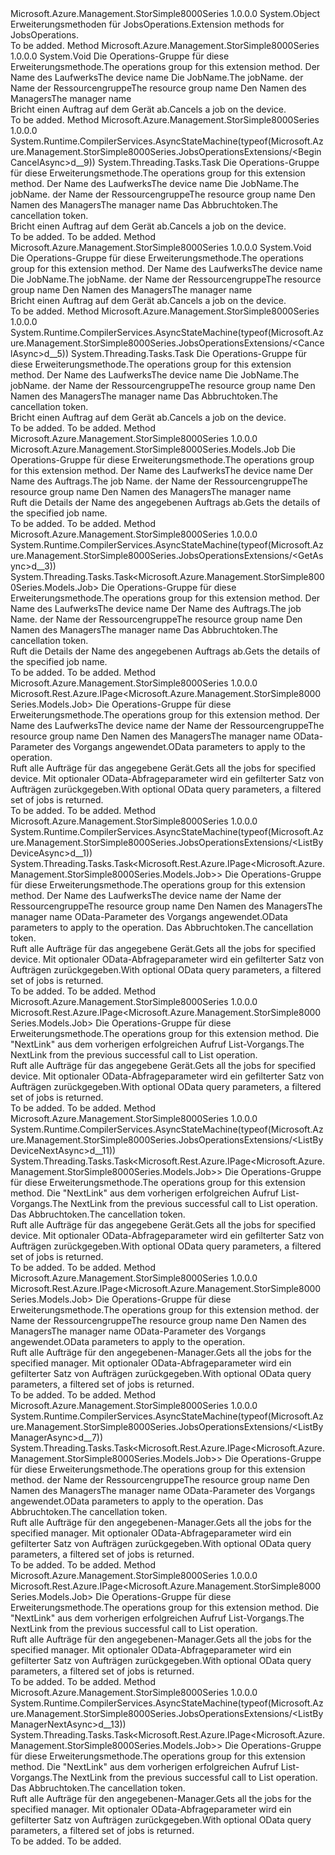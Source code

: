 <Type Name="JobsOperationsExtensions" FullName="Microsoft.Azure.Management.StorSimple8000Series.JobsOperationsExtensions">
  <TypeSignature Language="C#" Value="public static class JobsOperationsExtensions" />
  <TypeSignature Language="ILAsm" Value=".class public auto ansi abstract sealed beforefieldinit JobsOperationsExtensions extends System.Object" />
  <TypeSignature Language="DocId" Value="T:Microsoft.Azure.Management.StorSimple8000Series.JobsOperationsExtensions" />
  <TypeSignature Language="VB.NET" Value="Public Module JobsOperationsExtensions" />
  <TypeSignature Language="F#" Value="type JobsOperationsExtensions = class" />
  <AssemblyInfo>
    <AssemblyName>Microsoft.Azure.Management.StorSimple8000Series</AssemblyName>
    <AssemblyVersion>1.0.0.0</AssemblyVersion>
  </AssemblyInfo>
  <Base>
    <BaseTypeName>System.Object</BaseTypeName>
  </Base>
  <Interfaces />
  <Docs>
    <summary>
            <span data-ttu-id="e899d-101">Erweiterungsmethoden für JobsOperations.</span><span class="sxs-lookup"><span data-stu-id="e899d-101">Extension methods for JobsOperations.</span></span>
            </summary>
    <remarks>To be added.</remarks>
  </Docs>
  <Members>
    <Member MemberName="BeginCancel">
      <MemberSignature Language="C#" Value="public static void BeginCancel (this Microsoft.Azure.Management.StorSimple8000Series.IJobsOperations operations, string deviceName, string jobName, string resourceGroupName, string managerName);" />
      <MemberSignature Language="ILAsm" Value=".method public static hidebysig void BeginCancel(class Microsoft.Azure.Management.StorSimple8000Series.IJobsOperations operations, string deviceName, string jobName, string resourceGroupName, string managerName) cil managed" />
      <MemberSignature Language="DocId" Value="M:Microsoft.Azure.Management.StorSimple8000Series.JobsOperationsExtensions.BeginCancel(Microsoft.Azure.Management.StorSimple8000Series.IJobsOperations,System.String,System.String,System.String,System.String)" />
      <MemberSignature Language="VB.NET" Value="&lt;Extension()&gt;&#xA;Public Sub BeginCancel (operations As IJobsOperations, deviceName As String, jobName As String, resourceGroupName As String, managerName As String)" />
      <MemberSignature Language="F#" Value="static member BeginCancel : Microsoft.Azure.Management.StorSimple8000Series.IJobsOperations * string * string * string * string -&gt; unit" Usage="Microsoft.Azure.Management.StorSimple8000Series.JobsOperationsExtensions.BeginCancel (operations, deviceName, jobName, resourceGroupName, managerName)" />
      <MemberType>Method</MemberType>
      <AssemblyInfo>
        <AssemblyName>Microsoft.Azure.Management.StorSimple8000Series</AssemblyName>
        <AssemblyVersion>1.0.0.0</AssemblyVersion>
      </AssemblyInfo>
      <ReturnValue>
        <ReturnType>System.Void</ReturnType>
      </ReturnValue>
      <Parameters>
        <Parameter Name="operations" Type="Microsoft.Azure.Management.StorSimple8000Series.IJobsOperations" RefType="this" />
        <Parameter Name="deviceName" Type="System.String" />
        <Parameter Name="jobName" Type="System.String" />
        <Parameter Name="resourceGroupName" Type="System.String" />
        <Parameter Name="managerName" Type="System.String" />
      </Parameters>
      <Docs>
        <param name="operations">
            <span data-ttu-id="e899d-102">Die Operations-Gruppe für diese Erweiterungsmethode.</span><span class="sxs-lookup"><span data-stu-id="e899d-102">The operations group for this extension method.</span></span>
            </param>
        <param name="deviceName">
            <span data-ttu-id="e899d-103">Der Name des Laufwerks</span><span class="sxs-lookup"><span data-stu-id="e899d-103">The device name</span></span>
            </param>
        <param name="jobName">
            <span data-ttu-id="e899d-104">Die JobName.</span><span class="sxs-lookup"><span data-stu-id="e899d-104">The jobName.</span></span>
            </param>
        <param name="resourceGroupName">
            <span data-ttu-id="e899d-105">der Name der Ressourcengruppe</span><span class="sxs-lookup"><span data-stu-id="e899d-105">The resource group name</span></span>
            </param>
        <param name="managerName">
            <span data-ttu-id="e899d-106">Den Namen des Managers</span><span class="sxs-lookup"><span data-stu-id="e899d-106">The manager name</span></span>
            </param>
        <summary>
            <span data-ttu-id="e899d-107">Bricht einen Auftrag auf dem Gerät ab.</span><span class="sxs-lookup"><span data-stu-id="e899d-107">Cancels a job on the device.</span></span>
            </summary>
        <remarks>To be added.</remarks>
      </Docs>
    </Member>
    <Member MemberName="BeginCancelAsync">
      <MemberSignature Language="C#" Value="public static System.Threading.Tasks.Task BeginCancelAsync (this Microsoft.Azure.Management.StorSimple8000Series.IJobsOperations operations, string deviceName, string jobName, string resourceGroupName, string managerName, System.Threading.CancellationToken cancellationToken = null);" />
      <MemberSignature Language="ILAsm" Value=".method public static hidebysig class System.Threading.Tasks.Task BeginCancelAsync(class Microsoft.Azure.Management.StorSimple8000Series.IJobsOperations operations, string deviceName, string jobName, string resourceGroupName, string managerName, valuetype System.Threading.CancellationToken cancellationToken) cil managed" />
      <MemberSignature Language="DocId" Value="M:Microsoft.Azure.Management.StorSimple8000Series.JobsOperationsExtensions.BeginCancelAsync(Microsoft.Azure.Management.StorSimple8000Series.IJobsOperations,System.String,System.String,System.String,System.String,System.Threading.CancellationToken)" />
      <MemberSignature Language="F#" Value="static member BeginCancelAsync : Microsoft.Azure.Management.StorSimple8000Series.IJobsOperations * string * string * string * string * System.Threading.CancellationToken -&gt; System.Threading.Tasks.Task" Usage="Microsoft.Azure.Management.StorSimple8000Series.JobsOperationsExtensions.BeginCancelAsync (operations, deviceName, jobName, resourceGroupName, managerName, cancellationToken)" />
      <MemberType>Method</MemberType>
      <AssemblyInfo>
        <AssemblyName>Microsoft.Azure.Management.StorSimple8000Series</AssemblyName>
        <AssemblyVersion>1.0.0.0</AssemblyVersion>
      </AssemblyInfo>
      <Attributes>
        <Attribute>
          <AttributeName>System.Runtime.CompilerServices.AsyncStateMachine(typeof(Microsoft.Azure.Management.StorSimple8000Series.JobsOperationsExtensions/&lt;BeginCancelAsync&gt;d__9))</AttributeName>
        </Attribute>
      </Attributes>
      <ReturnValue>
        <ReturnType>System.Threading.Tasks.Task</ReturnType>
      </ReturnValue>
      <Parameters>
        <Parameter Name="operations" Type="Microsoft.Azure.Management.StorSimple8000Series.IJobsOperations" RefType="this" />
        <Parameter Name="deviceName" Type="System.String" />
        <Parameter Name="jobName" Type="System.String" />
        <Parameter Name="resourceGroupName" Type="System.String" />
        <Parameter Name="managerName" Type="System.String" />
        <Parameter Name="cancellationToken" Type="System.Threading.CancellationToken" />
      </Parameters>
      <Docs>
        <param name="operations">
            <span data-ttu-id="e899d-108">Die Operations-Gruppe für diese Erweiterungsmethode.</span><span class="sxs-lookup"><span data-stu-id="e899d-108">The operations group for this extension method.</span></span>
            </param>
        <param name="deviceName">
            <span data-ttu-id="e899d-109">Der Name des Laufwerks</span><span class="sxs-lookup"><span data-stu-id="e899d-109">The device name</span></span>
            </param>
        <param name="jobName">
            <span data-ttu-id="e899d-110">Die JobName.</span><span class="sxs-lookup"><span data-stu-id="e899d-110">The jobName.</span></span>
            </param>
        <param name="resourceGroupName">
            <span data-ttu-id="e899d-111">der Name der Ressourcengruppe</span><span class="sxs-lookup"><span data-stu-id="e899d-111">The resource group name</span></span>
            </param>
        <param name="managerName">
            <span data-ttu-id="e899d-112">Den Namen des Managers</span><span class="sxs-lookup"><span data-stu-id="e899d-112">The manager name</span></span>
            </param>
        <param name="cancellationToken">
            <span data-ttu-id="e899d-113">Das Abbruchtoken.</span><span class="sxs-lookup"><span data-stu-id="e899d-113">The cancellation token.</span></span>
            </param>
        <summary>
            <span data-ttu-id="e899d-114">Bricht einen Auftrag auf dem Gerät ab.</span><span class="sxs-lookup"><span data-stu-id="e899d-114">Cancels a job on the device.</span></span>
            </summary>
        <returns>To be added.</returns>
        <remarks>To be added.</remarks>
      </Docs>
    </Member>
    <Member MemberName="Cancel">
      <MemberSignature Language="C#" Value="public static void Cancel (this Microsoft.Azure.Management.StorSimple8000Series.IJobsOperations operations, string deviceName, string jobName, string resourceGroupName, string managerName);" />
      <MemberSignature Language="ILAsm" Value=".method public static hidebysig void Cancel(class Microsoft.Azure.Management.StorSimple8000Series.IJobsOperations operations, string deviceName, string jobName, string resourceGroupName, string managerName) cil managed" />
      <MemberSignature Language="DocId" Value="M:Microsoft.Azure.Management.StorSimple8000Series.JobsOperationsExtensions.Cancel(Microsoft.Azure.Management.StorSimple8000Series.IJobsOperations,System.String,System.String,System.String,System.String)" />
      <MemberSignature Language="VB.NET" Value="&lt;Extension()&gt;&#xA;Public Sub Cancel (operations As IJobsOperations, deviceName As String, jobName As String, resourceGroupName As String, managerName As String)" />
      <MemberSignature Language="F#" Value="static member Cancel : Microsoft.Azure.Management.StorSimple8000Series.IJobsOperations * string * string * string * string -&gt; unit" Usage="Microsoft.Azure.Management.StorSimple8000Series.JobsOperationsExtensions.Cancel (operations, deviceName, jobName, resourceGroupName, managerName)" />
      <MemberType>Method</MemberType>
      <AssemblyInfo>
        <AssemblyName>Microsoft.Azure.Management.StorSimple8000Series</AssemblyName>
        <AssemblyVersion>1.0.0.0</AssemblyVersion>
      </AssemblyInfo>
      <ReturnValue>
        <ReturnType>System.Void</ReturnType>
      </ReturnValue>
      <Parameters>
        <Parameter Name="operations" Type="Microsoft.Azure.Management.StorSimple8000Series.IJobsOperations" RefType="this" />
        <Parameter Name="deviceName" Type="System.String" />
        <Parameter Name="jobName" Type="System.String" />
        <Parameter Name="resourceGroupName" Type="System.String" />
        <Parameter Name="managerName" Type="System.String" />
      </Parameters>
      <Docs>
        <param name="operations">
            <span data-ttu-id="e899d-115">Die Operations-Gruppe für diese Erweiterungsmethode.</span><span class="sxs-lookup"><span data-stu-id="e899d-115">The operations group for this extension method.</span></span>
            </param>
        <param name="deviceName">
            <span data-ttu-id="e899d-116">Der Name des Laufwerks</span><span class="sxs-lookup"><span data-stu-id="e899d-116">The device name</span></span>
            </param>
        <param name="jobName">
            <span data-ttu-id="e899d-117">Die JobName.</span><span class="sxs-lookup"><span data-stu-id="e899d-117">The jobName.</span></span>
            </param>
        <param name="resourceGroupName">
            <span data-ttu-id="e899d-118">der Name der Ressourcengruppe</span><span class="sxs-lookup"><span data-stu-id="e899d-118">The resource group name</span></span>
            </param>
        <param name="managerName">
            <span data-ttu-id="e899d-119">Den Namen des Managers</span><span class="sxs-lookup"><span data-stu-id="e899d-119">The manager name</span></span>
            </param>
        <summary>
            <span data-ttu-id="e899d-120">Bricht einen Auftrag auf dem Gerät ab.</span><span class="sxs-lookup"><span data-stu-id="e899d-120">Cancels a job on the device.</span></span>
            </summary>
        <remarks>To be added.</remarks>
      </Docs>
    </Member>
    <Member MemberName="CancelAsync">
      <MemberSignature Language="C#" Value="public static System.Threading.Tasks.Task CancelAsync (this Microsoft.Azure.Management.StorSimple8000Series.IJobsOperations operations, string deviceName, string jobName, string resourceGroupName, string managerName, System.Threading.CancellationToken cancellationToken = null);" />
      <MemberSignature Language="ILAsm" Value=".method public static hidebysig class System.Threading.Tasks.Task CancelAsync(class Microsoft.Azure.Management.StorSimple8000Series.IJobsOperations operations, string deviceName, string jobName, string resourceGroupName, string managerName, valuetype System.Threading.CancellationToken cancellationToken) cil managed" />
      <MemberSignature Language="DocId" Value="M:Microsoft.Azure.Management.StorSimple8000Series.JobsOperationsExtensions.CancelAsync(Microsoft.Azure.Management.StorSimple8000Series.IJobsOperations,System.String,System.String,System.String,System.String,System.Threading.CancellationToken)" />
      <MemberSignature Language="F#" Value="static member CancelAsync : Microsoft.Azure.Management.StorSimple8000Series.IJobsOperations * string * string * string * string * System.Threading.CancellationToken -&gt; System.Threading.Tasks.Task" Usage="Microsoft.Azure.Management.StorSimple8000Series.JobsOperationsExtensions.CancelAsync (operations, deviceName, jobName, resourceGroupName, managerName, cancellationToken)" />
      <MemberType>Method</MemberType>
      <AssemblyInfo>
        <AssemblyName>Microsoft.Azure.Management.StorSimple8000Series</AssemblyName>
        <AssemblyVersion>1.0.0.0</AssemblyVersion>
      </AssemblyInfo>
      <Attributes>
        <Attribute>
          <AttributeName>System.Runtime.CompilerServices.AsyncStateMachine(typeof(Microsoft.Azure.Management.StorSimple8000Series.JobsOperationsExtensions/&lt;CancelAsync&gt;d__5))</AttributeName>
        </Attribute>
      </Attributes>
      <ReturnValue>
        <ReturnType>System.Threading.Tasks.Task</ReturnType>
      </ReturnValue>
      <Parameters>
        <Parameter Name="operations" Type="Microsoft.Azure.Management.StorSimple8000Series.IJobsOperations" RefType="this" />
        <Parameter Name="deviceName" Type="System.String" />
        <Parameter Name="jobName" Type="System.String" />
        <Parameter Name="resourceGroupName" Type="System.String" />
        <Parameter Name="managerName" Type="System.String" />
        <Parameter Name="cancellationToken" Type="System.Threading.CancellationToken" />
      </Parameters>
      <Docs>
        <param name="operations">
            <span data-ttu-id="e899d-121">Die Operations-Gruppe für diese Erweiterungsmethode.</span><span class="sxs-lookup"><span data-stu-id="e899d-121">The operations group for this extension method.</span></span>
            </param>
        <param name="deviceName">
            <span data-ttu-id="e899d-122">Der Name des Laufwerks</span><span class="sxs-lookup"><span data-stu-id="e899d-122">The device name</span></span>
            </param>
        <param name="jobName">
            <span data-ttu-id="e899d-123">Die JobName.</span><span class="sxs-lookup"><span data-stu-id="e899d-123">The jobName.</span></span>
            </param>
        <param name="resourceGroupName">
            <span data-ttu-id="e899d-124">der Name der Ressourcengruppe</span><span class="sxs-lookup"><span data-stu-id="e899d-124">The resource group name</span></span>
            </param>
        <param name="managerName">
            <span data-ttu-id="e899d-125">Den Namen des Managers</span><span class="sxs-lookup"><span data-stu-id="e899d-125">The manager name</span></span>
            </param>
        <param name="cancellationToken">
            <span data-ttu-id="e899d-126">Das Abbruchtoken.</span><span class="sxs-lookup"><span data-stu-id="e899d-126">The cancellation token.</span></span>
            </param>
        <summary>
            <span data-ttu-id="e899d-127">Bricht einen Auftrag auf dem Gerät ab.</span><span class="sxs-lookup"><span data-stu-id="e899d-127">Cancels a job on the device.</span></span>
            </summary>
        <returns>To be added.</returns>
        <remarks>To be added.</remarks>
      </Docs>
    </Member>
    <Member MemberName="Get">
      <MemberSignature Language="C#" Value="public static Microsoft.Azure.Management.StorSimple8000Series.Models.Job Get (this Microsoft.Azure.Management.StorSimple8000Series.IJobsOperations operations, string deviceName, string jobName, string resourceGroupName, string managerName);" />
      <MemberSignature Language="ILAsm" Value=".method public static hidebysig class Microsoft.Azure.Management.StorSimple8000Series.Models.Job Get(class Microsoft.Azure.Management.StorSimple8000Series.IJobsOperations operations, string deviceName, string jobName, string resourceGroupName, string managerName) cil managed" />
      <MemberSignature Language="DocId" Value="M:Microsoft.Azure.Management.StorSimple8000Series.JobsOperationsExtensions.Get(Microsoft.Azure.Management.StorSimple8000Series.IJobsOperations,System.String,System.String,System.String,System.String)" />
      <MemberSignature Language="VB.NET" Value="&lt;Extension()&gt;&#xA;Public Function Get (operations As IJobsOperations, deviceName As String, jobName As String, resourceGroupName As String, managerName As String) As Job" />
      <MemberSignature Language="F#" Value="static member Get : Microsoft.Azure.Management.StorSimple8000Series.IJobsOperations * string * string * string * string -&gt; Microsoft.Azure.Management.StorSimple8000Series.Models.Job" Usage="Microsoft.Azure.Management.StorSimple8000Series.JobsOperationsExtensions.Get (operations, deviceName, jobName, resourceGroupName, managerName)" />
      <MemberType>Method</MemberType>
      <AssemblyInfo>
        <AssemblyName>Microsoft.Azure.Management.StorSimple8000Series</AssemblyName>
        <AssemblyVersion>1.0.0.0</AssemblyVersion>
      </AssemblyInfo>
      <ReturnValue>
        <ReturnType>Microsoft.Azure.Management.StorSimple8000Series.Models.Job</ReturnType>
      </ReturnValue>
      <Parameters>
        <Parameter Name="operations" Type="Microsoft.Azure.Management.StorSimple8000Series.IJobsOperations" RefType="this" />
        <Parameter Name="deviceName" Type="System.String" />
        <Parameter Name="jobName" Type="System.String" />
        <Parameter Name="resourceGroupName" Type="System.String" />
        <Parameter Name="managerName" Type="System.String" />
      </Parameters>
      <Docs>
        <param name="operations">
            <span data-ttu-id="e899d-128">Die Operations-Gruppe für diese Erweiterungsmethode.</span><span class="sxs-lookup"><span data-stu-id="e899d-128">The operations group for this extension method.</span></span>
            </param>
        <param name="deviceName">
            <span data-ttu-id="e899d-129">Der Name des Laufwerks</span><span class="sxs-lookup"><span data-stu-id="e899d-129">The device name</span></span>
            </param>
        <param name="jobName">
            <span data-ttu-id="e899d-130">Der Name des Auftrags.</span><span class="sxs-lookup"><span data-stu-id="e899d-130">The job Name.</span></span>
            </param>
        <param name="resourceGroupName">
            <span data-ttu-id="e899d-131">der Name der Ressourcengruppe</span><span class="sxs-lookup"><span data-stu-id="e899d-131">The resource group name</span></span>
            </param>
        <param name="managerName">
            <span data-ttu-id="e899d-132">Den Namen des Managers</span><span class="sxs-lookup"><span data-stu-id="e899d-132">The manager name</span></span>
            </param>
        <summary>
            <span data-ttu-id="e899d-133">Ruft die Details der Name des angegebenen Auftrags ab.</span><span class="sxs-lookup"><span data-stu-id="e899d-133">Gets the details of the specified job name.</span></span>
            </summary>
        <returns>To be added.</returns>
        <remarks>To be added.</remarks>
      </Docs>
    </Member>
    <Member MemberName="GetAsync">
      <MemberSignature Language="C#" Value="public static System.Threading.Tasks.Task&lt;Microsoft.Azure.Management.StorSimple8000Series.Models.Job&gt; GetAsync (this Microsoft.Azure.Management.StorSimple8000Series.IJobsOperations operations, string deviceName, string jobName, string resourceGroupName, string managerName, System.Threading.CancellationToken cancellationToken = null);" />
      <MemberSignature Language="ILAsm" Value=".method public static hidebysig class System.Threading.Tasks.Task`1&lt;class Microsoft.Azure.Management.StorSimple8000Series.Models.Job&gt; GetAsync(class Microsoft.Azure.Management.StorSimple8000Series.IJobsOperations operations, string deviceName, string jobName, string resourceGroupName, string managerName, valuetype System.Threading.CancellationToken cancellationToken) cil managed" />
      <MemberSignature Language="DocId" Value="M:Microsoft.Azure.Management.StorSimple8000Series.JobsOperationsExtensions.GetAsync(Microsoft.Azure.Management.StorSimple8000Series.IJobsOperations,System.String,System.String,System.String,System.String,System.Threading.CancellationToken)" />
      <MemberSignature Language="F#" Value="static member GetAsync : Microsoft.Azure.Management.StorSimple8000Series.IJobsOperations * string * string * string * string * System.Threading.CancellationToken -&gt; System.Threading.Tasks.Task&lt;Microsoft.Azure.Management.StorSimple8000Series.Models.Job&gt;" Usage="Microsoft.Azure.Management.StorSimple8000Series.JobsOperationsExtensions.GetAsync (operations, deviceName, jobName, resourceGroupName, managerName, cancellationToken)" />
      <MemberType>Method</MemberType>
      <AssemblyInfo>
        <AssemblyName>Microsoft.Azure.Management.StorSimple8000Series</AssemblyName>
        <AssemblyVersion>1.0.0.0</AssemblyVersion>
      </AssemblyInfo>
      <Attributes>
        <Attribute>
          <AttributeName>System.Runtime.CompilerServices.AsyncStateMachine(typeof(Microsoft.Azure.Management.StorSimple8000Series.JobsOperationsExtensions/&lt;GetAsync&gt;d__3))</AttributeName>
        </Attribute>
      </Attributes>
      <ReturnValue>
        <ReturnType>System.Threading.Tasks.Task&lt;Microsoft.Azure.Management.StorSimple8000Series.Models.Job&gt;</ReturnType>
      </ReturnValue>
      <Parameters>
        <Parameter Name="operations" Type="Microsoft.Azure.Management.StorSimple8000Series.IJobsOperations" RefType="this" />
        <Parameter Name="deviceName" Type="System.String" />
        <Parameter Name="jobName" Type="System.String" />
        <Parameter Name="resourceGroupName" Type="System.String" />
        <Parameter Name="managerName" Type="System.String" />
        <Parameter Name="cancellationToken" Type="System.Threading.CancellationToken" />
      </Parameters>
      <Docs>
        <param name="operations">
            <span data-ttu-id="e899d-134">Die Operations-Gruppe für diese Erweiterungsmethode.</span><span class="sxs-lookup"><span data-stu-id="e899d-134">The operations group for this extension method.</span></span>
            </param>
        <param name="deviceName">
            <span data-ttu-id="e899d-135">Der Name des Laufwerks</span><span class="sxs-lookup"><span data-stu-id="e899d-135">The device name</span></span>
            </param>
        <param name="jobName">
            <span data-ttu-id="e899d-136">Der Name des Auftrags.</span><span class="sxs-lookup"><span data-stu-id="e899d-136">The job Name.</span></span>
            </param>
        <param name="resourceGroupName">
            <span data-ttu-id="e899d-137">der Name der Ressourcengruppe</span><span class="sxs-lookup"><span data-stu-id="e899d-137">The resource group name</span></span>
            </param>
        <param name="managerName">
            <span data-ttu-id="e899d-138">Den Namen des Managers</span><span class="sxs-lookup"><span data-stu-id="e899d-138">The manager name</span></span>
            </param>
        <param name="cancellationToken">
            <span data-ttu-id="e899d-139">Das Abbruchtoken.</span><span class="sxs-lookup"><span data-stu-id="e899d-139">The cancellation token.</span></span>
            </param>
        <summary>
            <span data-ttu-id="e899d-140">Ruft die Details der Name des angegebenen Auftrags ab.</span><span class="sxs-lookup"><span data-stu-id="e899d-140">Gets the details of the specified job name.</span></span>
            </summary>
        <returns>To be added.</returns>
        <remarks>To be added.</remarks>
      </Docs>
    </Member>
    <Member MemberName="ListByDevice">
      <MemberSignature Language="C#" Value="public static Microsoft.Rest.Azure.IPage&lt;Microsoft.Azure.Management.StorSimple8000Series.Models.Job&gt; ListByDevice (this Microsoft.Azure.Management.StorSimple8000Series.IJobsOperations operations, string deviceName, string resourceGroupName, string managerName, Microsoft.Rest.Azure.OData.ODataQuery&lt;Microsoft.Azure.Management.StorSimple8000Series.Models.JobFilter&gt; odataQuery = null);" />
      <MemberSignature Language="ILAsm" Value=".method public static hidebysig class Microsoft.Rest.Azure.IPage`1&lt;class Microsoft.Azure.Management.StorSimple8000Series.Models.Job&gt; ListByDevice(class Microsoft.Azure.Management.StorSimple8000Series.IJobsOperations operations, string deviceName, string resourceGroupName, string managerName, class Microsoft.Rest.Azure.OData.ODataQuery`1&lt;class Microsoft.Azure.Management.StorSimple8000Series.Models.JobFilter&gt; odataQuery) cil managed" />
      <MemberSignature Language="DocId" Value="M:Microsoft.Azure.Management.StorSimple8000Series.JobsOperationsExtensions.ListByDevice(Microsoft.Azure.Management.StorSimple8000Series.IJobsOperations,System.String,System.String,System.String,Microsoft.Rest.Azure.OData.ODataQuery{Microsoft.Azure.Management.StorSimple8000Series.Models.JobFilter})" />
      <MemberSignature Language="VB.NET" Value="&lt;Extension()&gt;&#xA;Public Function ListByDevice (operations As IJobsOperations, deviceName As String, resourceGroupName As String, managerName As String, Optional odataQuery As ODataQuery(Of JobFilter) = null) As IPage(Of Job)" />
      <MemberSignature Language="F#" Value="static member ListByDevice : Microsoft.Azure.Management.StorSimple8000Series.IJobsOperations * string * string * string * Microsoft.Rest.Azure.OData.ODataQuery&lt;Microsoft.Azure.Management.StorSimple8000Series.Models.JobFilter&gt; -&gt; Microsoft.Rest.Azure.IPage&lt;Microsoft.Azure.Management.StorSimple8000Series.Models.Job&gt;" Usage="Microsoft.Azure.Management.StorSimple8000Series.JobsOperationsExtensions.ListByDevice (operations, deviceName, resourceGroupName, managerName, odataQuery)" />
      <MemberType>Method</MemberType>
      <AssemblyInfo>
        <AssemblyName>Microsoft.Azure.Management.StorSimple8000Series</AssemblyName>
        <AssemblyVersion>1.0.0.0</AssemblyVersion>
      </AssemblyInfo>
      <ReturnValue>
        <ReturnType>Microsoft.Rest.Azure.IPage&lt;Microsoft.Azure.Management.StorSimple8000Series.Models.Job&gt;</ReturnType>
      </ReturnValue>
      <Parameters>
        <Parameter Name="operations" Type="Microsoft.Azure.Management.StorSimple8000Series.IJobsOperations" RefType="this" />
        <Parameter Name="deviceName" Type="System.String" />
        <Parameter Name="resourceGroupName" Type="System.String" />
        <Parameter Name="managerName" Type="System.String" />
        <Parameter Name="odataQuery" Type="Microsoft.Rest.Azure.OData.ODataQuery&lt;Microsoft.Azure.Management.StorSimple8000Series.Models.JobFilter&gt;" />
      </Parameters>
      <Docs>
        <param name="operations">
            <span data-ttu-id="e899d-141">Die Operations-Gruppe für diese Erweiterungsmethode.</span><span class="sxs-lookup"><span data-stu-id="e899d-141">The operations group for this extension method.</span></span>
            </param>
        <param name="deviceName">
            <span data-ttu-id="e899d-142">Der Name des Laufwerks</span><span class="sxs-lookup"><span data-stu-id="e899d-142">The device name</span></span>
            </param>
        <param name="resourceGroupName">
            <span data-ttu-id="e899d-143">der Name der Ressourcengruppe</span><span class="sxs-lookup"><span data-stu-id="e899d-143">The resource group name</span></span>
            </param>
        <param name="managerName">
            <span data-ttu-id="e899d-144">Den Namen des Managers</span><span class="sxs-lookup"><span data-stu-id="e899d-144">The manager name</span></span>
            </param>
        <param name="odataQuery">
            <span data-ttu-id="e899d-145">OData-Parameter des Vorgangs angewendet.</span><span class="sxs-lookup"><span data-stu-id="e899d-145">OData parameters to apply to the operation.</span></span>
            </param>
        <summary>
            <span data-ttu-id="e899d-146">Ruft alle Aufträge für das angegebene Gerät.</span><span class="sxs-lookup"><span data-stu-id="e899d-146">Gets all the jobs for specified device.</span></span> <span data-ttu-id="e899d-147">Mit optionaler OData-Abfrageparameter wird ein gefilterter Satz von Aufträgen zurückgegeben.</span><span class="sxs-lookup"><span data-stu-id="e899d-147">With optional OData query parameters, a filtered set of jobs is returned.</span></span>
            </summary>
        <returns>To be added.</returns>
        <remarks>To be added.</remarks>
      </Docs>
    </Member>
    <Member MemberName="ListByDeviceAsync">
      <MemberSignature Language="C#" Value="public static System.Threading.Tasks.Task&lt;Microsoft.Rest.Azure.IPage&lt;Microsoft.Azure.Management.StorSimple8000Series.Models.Job&gt;&gt; ListByDeviceAsync (this Microsoft.Azure.Management.StorSimple8000Series.IJobsOperations operations, string deviceName, string resourceGroupName, string managerName, Microsoft.Rest.Azure.OData.ODataQuery&lt;Microsoft.Azure.Management.StorSimple8000Series.Models.JobFilter&gt; odataQuery = null, System.Threading.CancellationToken cancellationToken = null);" />
      <MemberSignature Language="ILAsm" Value=".method public static hidebysig class System.Threading.Tasks.Task`1&lt;class Microsoft.Rest.Azure.IPage`1&lt;class Microsoft.Azure.Management.StorSimple8000Series.Models.Job&gt;&gt; ListByDeviceAsync(class Microsoft.Azure.Management.StorSimple8000Series.IJobsOperations operations, string deviceName, string resourceGroupName, string managerName, class Microsoft.Rest.Azure.OData.ODataQuery`1&lt;class Microsoft.Azure.Management.StorSimple8000Series.Models.JobFilter&gt; odataQuery, valuetype System.Threading.CancellationToken cancellationToken) cil managed" />
      <MemberSignature Language="DocId" Value="M:Microsoft.Azure.Management.StorSimple8000Series.JobsOperationsExtensions.ListByDeviceAsync(Microsoft.Azure.Management.StorSimple8000Series.IJobsOperations,System.String,System.String,System.String,Microsoft.Rest.Azure.OData.ODataQuery{Microsoft.Azure.Management.StorSimple8000Series.Models.JobFilter},System.Threading.CancellationToken)" />
      <MemberSignature Language="F#" Value="static member ListByDeviceAsync : Microsoft.Azure.Management.StorSimple8000Series.IJobsOperations * string * string * string * Microsoft.Rest.Azure.OData.ODataQuery&lt;Microsoft.Azure.Management.StorSimple8000Series.Models.JobFilter&gt; * System.Threading.CancellationToken -&gt; System.Threading.Tasks.Task&lt;Microsoft.Rest.Azure.IPage&lt;Microsoft.Azure.Management.StorSimple8000Series.Models.Job&gt;&gt;" Usage="Microsoft.Azure.Management.StorSimple8000Series.JobsOperationsExtensions.ListByDeviceAsync (operations, deviceName, resourceGroupName, managerName, odataQuery, cancellationToken)" />
      <MemberType>Method</MemberType>
      <AssemblyInfo>
        <AssemblyName>Microsoft.Azure.Management.StorSimple8000Series</AssemblyName>
        <AssemblyVersion>1.0.0.0</AssemblyVersion>
      </AssemblyInfo>
      <Attributes>
        <Attribute>
          <AttributeName>System.Runtime.CompilerServices.AsyncStateMachine(typeof(Microsoft.Azure.Management.StorSimple8000Series.JobsOperationsExtensions/&lt;ListByDeviceAsync&gt;d__1))</AttributeName>
        </Attribute>
      </Attributes>
      <ReturnValue>
        <ReturnType>System.Threading.Tasks.Task&lt;Microsoft.Rest.Azure.IPage&lt;Microsoft.Azure.Management.StorSimple8000Series.Models.Job&gt;&gt;</ReturnType>
      </ReturnValue>
      <Parameters>
        <Parameter Name="operations" Type="Microsoft.Azure.Management.StorSimple8000Series.IJobsOperations" RefType="this" />
        <Parameter Name="deviceName" Type="System.String" />
        <Parameter Name="resourceGroupName" Type="System.String" />
        <Parameter Name="managerName" Type="System.String" />
        <Parameter Name="odataQuery" Type="Microsoft.Rest.Azure.OData.ODataQuery&lt;Microsoft.Azure.Management.StorSimple8000Series.Models.JobFilter&gt;" />
        <Parameter Name="cancellationToken" Type="System.Threading.CancellationToken" />
      </Parameters>
      <Docs>
        <param name="operations">
            <span data-ttu-id="e899d-148">Die Operations-Gruppe für diese Erweiterungsmethode.</span><span class="sxs-lookup"><span data-stu-id="e899d-148">The operations group for this extension method.</span></span>
            </param>
        <param name="deviceName">
            <span data-ttu-id="e899d-149">Der Name des Laufwerks</span><span class="sxs-lookup"><span data-stu-id="e899d-149">The device name</span></span>
            </param>
        <param name="resourceGroupName">
            <span data-ttu-id="e899d-150">der Name der Ressourcengruppe</span><span class="sxs-lookup"><span data-stu-id="e899d-150">The resource group name</span></span>
            </param>
        <param name="managerName">
            <span data-ttu-id="e899d-151">Den Namen des Managers</span><span class="sxs-lookup"><span data-stu-id="e899d-151">The manager name</span></span>
            </param>
        <param name="odataQuery">
            <span data-ttu-id="e899d-152">OData-Parameter des Vorgangs angewendet.</span><span class="sxs-lookup"><span data-stu-id="e899d-152">OData parameters to apply to the operation.</span></span>
            </param>
        <param name="cancellationToken">
            <span data-ttu-id="e899d-153">Das Abbruchtoken.</span><span class="sxs-lookup"><span data-stu-id="e899d-153">The cancellation token.</span></span>
            </param>
        <summary>
            <span data-ttu-id="e899d-154">Ruft alle Aufträge für das angegebene Gerät.</span><span class="sxs-lookup"><span data-stu-id="e899d-154">Gets all the jobs for specified device.</span></span> <span data-ttu-id="e899d-155">Mit optionaler OData-Abfrageparameter wird ein gefilterter Satz von Aufträgen zurückgegeben.</span><span class="sxs-lookup"><span data-stu-id="e899d-155">With optional OData query parameters, a filtered set of jobs is returned.</span></span>
            </summary>
        <returns>To be added.</returns>
        <remarks>To be added.</remarks>
      </Docs>
    </Member>
    <Member MemberName="ListByDeviceNext">
      <MemberSignature Language="C#" Value="public static Microsoft.Rest.Azure.IPage&lt;Microsoft.Azure.Management.StorSimple8000Series.Models.Job&gt; ListByDeviceNext (this Microsoft.Azure.Management.StorSimple8000Series.IJobsOperations operations, string nextPageLink);" />
      <MemberSignature Language="ILAsm" Value=".method public static hidebysig class Microsoft.Rest.Azure.IPage`1&lt;class Microsoft.Azure.Management.StorSimple8000Series.Models.Job&gt; ListByDeviceNext(class Microsoft.Azure.Management.StorSimple8000Series.IJobsOperations operations, string nextPageLink) cil managed" />
      <MemberSignature Language="DocId" Value="M:Microsoft.Azure.Management.StorSimple8000Series.JobsOperationsExtensions.ListByDeviceNext(Microsoft.Azure.Management.StorSimple8000Series.IJobsOperations,System.String)" />
      <MemberSignature Language="VB.NET" Value="&lt;Extension()&gt;&#xA;Public Function ListByDeviceNext (operations As IJobsOperations, nextPageLink As String) As IPage(Of Job)" />
      <MemberSignature Language="F#" Value="static member ListByDeviceNext : Microsoft.Azure.Management.StorSimple8000Series.IJobsOperations * string -&gt; Microsoft.Rest.Azure.IPage&lt;Microsoft.Azure.Management.StorSimple8000Series.Models.Job&gt;" Usage="Microsoft.Azure.Management.StorSimple8000Series.JobsOperationsExtensions.ListByDeviceNext (operations, nextPageLink)" />
      <MemberType>Method</MemberType>
      <AssemblyInfo>
        <AssemblyName>Microsoft.Azure.Management.StorSimple8000Series</AssemblyName>
        <AssemblyVersion>1.0.0.0</AssemblyVersion>
      </AssemblyInfo>
      <ReturnValue>
        <ReturnType>Microsoft.Rest.Azure.IPage&lt;Microsoft.Azure.Management.StorSimple8000Series.Models.Job&gt;</ReturnType>
      </ReturnValue>
      <Parameters>
        <Parameter Name="operations" Type="Microsoft.Azure.Management.StorSimple8000Series.IJobsOperations" RefType="this" />
        <Parameter Name="nextPageLink" Type="System.String" />
      </Parameters>
      <Docs>
        <param name="operations">
            <span data-ttu-id="e899d-156">Die Operations-Gruppe für diese Erweiterungsmethode.</span><span class="sxs-lookup"><span data-stu-id="e899d-156">The operations group for this extension method.</span></span>
            </param>
        <param name="nextPageLink">
            <span data-ttu-id="e899d-157">Die "NextLink" aus dem vorherigen erfolgreichen Aufruf List-Vorgangs.</span><span class="sxs-lookup"><span data-stu-id="e899d-157">The NextLink from the previous successful call to List operation.</span></span>
            </param>
        <summary>
            <span data-ttu-id="e899d-158">Ruft alle Aufträge für das angegebene Gerät.</span><span class="sxs-lookup"><span data-stu-id="e899d-158">Gets all the jobs for specified device.</span></span> <span data-ttu-id="e899d-159">Mit optionaler OData-Abfrageparameter wird ein gefilterter Satz von Aufträgen zurückgegeben.</span><span class="sxs-lookup"><span data-stu-id="e899d-159">With optional OData query parameters, a filtered set of jobs is returned.</span></span>
            </summary>
        <returns>To be added.</returns>
        <remarks>To be added.</remarks>
      </Docs>
    </Member>
    <Member MemberName="ListByDeviceNextAsync">
      <MemberSignature Language="C#" Value="public static System.Threading.Tasks.Task&lt;Microsoft.Rest.Azure.IPage&lt;Microsoft.Azure.Management.StorSimple8000Series.Models.Job&gt;&gt; ListByDeviceNextAsync (this Microsoft.Azure.Management.StorSimple8000Series.IJobsOperations operations, string nextPageLink, System.Threading.CancellationToken cancellationToken = null);" />
      <MemberSignature Language="ILAsm" Value=".method public static hidebysig class System.Threading.Tasks.Task`1&lt;class Microsoft.Rest.Azure.IPage`1&lt;class Microsoft.Azure.Management.StorSimple8000Series.Models.Job&gt;&gt; ListByDeviceNextAsync(class Microsoft.Azure.Management.StorSimple8000Series.IJobsOperations operations, string nextPageLink, valuetype System.Threading.CancellationToken cancellationToken) cil managed" />
      <MemberSignature Language="DocId" Value="M:Microsoft.Azure.Management.StorSimple8000Series.JobsOperationsExtensions.ListByDeviceNextAsync(Microsoft.Azure.Management.StorSimple8000Series.IJobsOperations,System.String,System.Threading.CancellationToken)" />
      <MemberSignature Language="F#" Value="static member ListByDeviceNextAsync : Microsoft.Azure.Management.StorSimple8000Series.IJobsOperations * string * System.Threading.CancellationToken -&gt; System.Threading.Tasks.Task&lt;Microsoft.Rest.Azure.IPage&lt;Microsoft.Azure.Management.StorSimple8000Series.Models.Job&gt;&gt;" Usage="Microsoft.Azure.Management.StorSimple8000Series.JobsOperationsExtensions.ListByDeviceNextAsync (operations, nextPageLink, cancellationToken)" />
      <MemberType>Method</MemberType>
      <AssemblyInfo>
        <AssemblyName>Microsoft.Azure.Management.StorSimple8000Series</AssemblyName>
        <AssemblyVersion>1.0.0.0</AssemblyVersion>
      </AssemblyInfo>
      <Attributes>
        <Attribute>
          <AttributeName>System.Runtime.CompilerServices.AsyncStateMachine(typeof(Microsoft.Azure.Management.StorSimple8000Series.JobsOperationsExtensions/&lt;ListByDeviceNextAsync&gt;d__11))</AttributeName>
        </Attribute>
      </Attributes>
      <ReturnValue>
        <ReturnType>System.Threading.Tasks.Task&lt;Microsoft.Rest.Azure.IPage&lt;Microsoft.Azure.Management.StorSimple8000Series.Models.Job&gt;&gt;</ReturnType>
      </ReturnValue>
      <Parameters>
        <Parameter Name="operations" Type="Microsoft.Azure.Management.StorSimple8000Series.IJobsOperations" RefType="this" />
        <Parameter Name="nextPageLink" Type="System.String" />
        <Parameter Name="cancellationToken" Type="System.Threading.CancellationToken" />
      </Parameters>
      <Docs>
        <param name="operations">
            <span data-ttu-id="e899d-160">Die Operations-Gruppe für diese Erweiterungsmethode.</span><span class="sxs-lookup"><span data-stu-id="e899d-160">The operations group for this extension method.</span></span>
            </param>
        <param name="nextPageLink">
            <span data-ttu-id="e899d-161">Die "NextLink" aus dem vorherigen erfolgreichen Aufruf List-Vorgangs.</span><span class="sxs-lookup"><span data-stu-id="e899d-161">The NextLink from the previous successful call to List operation.</span></span>
            </param>
        <param name="cancellationToken">
            <span data-ttu-id="e899d-162">Das Abbruchtoken.</span><span class="sxs-lookup"><span data-stu-id="e899d-162">The cancellation token.</span></span>
            </param>
        <summary>
            <span data-ttu-id="e899d-163">Ruft alle Aufträge für das angegebene Gerät.</span><span class="sxs-lookup"><span data-stu-id="e899d-163">Gets all the jobs for specified device.</span></span> <span data-ttu-id="e899d-164">Mit optionaler OData-Abfrageparameter wird ein gefilterter Satz von Aufträgen zurückgegeben.</span><span class="sxs-lookup"><span data-stu-id="e899d-164">With optional OData query parameters, a filtered set of jobs is returned.</span></span>
            </summary>
        <returns>To be added.</returns>
        <remarks>To be added.</remarks>
      </Docs>
    </Member>
    <Member MemberName="ListByManager">
      <MemberSignature Language="C#" Value="public static Microsoft.Rest.Azure.IPage&lt;Microsoft.Azure.Management.StorSimple8000Series.Models.Job&gt; ListByManager (this Microsoft.Azure.Management.StorSimple8000Series.IJobsOperations operations, string resourceGroupName, string managerName, Microsoft.Rest.Azure.OData.ODataQuery&lt;Microsoft.Azure.Management.StorSimple8000Series.Models.JobFilter&gt; odataQuery = null);" />
      <MemberSignature Language="ILAsm" Value=".method public static hidebysig class Microsoft.Rest.Azure.IPage`1&lt;class Microsoft.Azure.Management.StorSimple8000Series.Models.Job&gt; ListByManager(class Microsoft.Azure.Management.StorSimple8000Series.IJobsOperations operations, string resourceGroupName, string managerName, class Microsoft.Rest.Azure.OData.ODataQuery`1&lt;class Microsoft.Azure.Management.StorSimple8000Series.Models.JobFilter&gt; odataQuery) cil managed" />
      <MemberSignature Language="DocId" Value="M:Microsoft.Azure.Management.StorSimple8000Series.JobsOperationsExtensions.ListByManager(Microsoft.Azure.Management.StorSimple8000Series.IJobsOperations,System.String,System.String,Microsoft.Rest.Azure.OData.ODataQuery{Microsoft.Azure.Management.StorSimple8000Series.Models.JobFilter})" />
      <MemberSignature Language="VB.NET" Value="&lt;Extension()&gt;&#xA;Public Function ListByManager (operations As IJobsOperations, resourceGroupName As String, managerName As String, Optional odataQuery As ODataQuery(Of JobFilter) = null) As IPage(Of Job)" />
      <MemberSignature Language="F#" Value="static member ListByManager : Microsoft.Azure.Management.StorSimple8000Series.IJobsOperations * string * string * Microsoft.Rest.Azure.OData.ODataQuery&lt;Microsoft.Azure.Management.StorSimple8000Series.Models.JobFilter&gt; -&gt; Microsoft.Rest.Azure.IPage&lt;Microsoft.Azure.Management.StorSimple8000Series.Models.Job&gt;" Usage="Microsoft.Azure.Management.StorSimple8000Series.JobsOperationsExtensions.ListByManager (operations, resourceGroupName, managerName, odataQuery)" />
      <MemberType>Method</MemberType>
      <AssemblyInfo>
        <AssemblyName>Microsoft.Azure.Management.StorSimple8000Series</AssemblyName>
        <AssemblyVersion>1.0.0.0</AssemblyVersion>
      </AssemblyInfo>
      <ReturnValue>
        <ReturnType>Microsoft.Rest.Azure.IPage&lt;Microsoft.Azure.Management.StorSimple8000Series.Models.Job&gt;</ReturnType>
      </ReturnValue>
      <Parameters>
        <Parameter Name="operations" Type="Microsoft.Azure.Management.StorSimple8000Series.IJobsOperations" RefType="this" />
        <Parameter Name="resourceGroupName" Type="System.String" />
        <Parameter Name="managerName" Type="System.String" />
        <Parameter Name="odataQuery" Type="Microsoft.Rest.Azure.OData.ODataQuery&lt;Microsoft.Azure.Management.StorSimple8000Series.Models.JobFilter&gt;" />
      </Parameters>
      <Docs>
        <param name="operations">
            <span data-ttu-id="e899d-165">Die Operations-Gruppe für diese Erweiterungsmethode.</span><span class="sxs-lookup"><span data-stu-id="e899d-165">The operations group for this extension method.</span></span>
            </param>
        <param name="resourceGroupName">
            <span data-ttu-id="e899d-166">der Name der Ressourcengruppe</span><span class="sxs-lookup"><span data-stu-id="e899d-166">The resource group name</span></span>
            </param>
        <param name="managerName">
            <span data-ttu-id="e899d-167">Den Namen des Managers</span><span class="sxs-lookup"><span data-stu-id="e899d-167">The manager name</span></span>
            </param>
        <param name="odataQuery">
            <span data-ttu-id="e899d-168">OData-Parameter des Vorgangs angewendet.</span><span class="sxs-lookup"><span data-stu-id="e899d-168">OData parameters to apply to the operation.</span></span>
            </param>
        <summary>
            <span data-ttu-id="e899d-169">Ruft alle Aufträge für den angegebenen-Manager.</span><span class="sxs-lookup"><span data-stu-id="e899d-169">Gets all the jobs for the specified manager.</span></span> <span data-ttu-id="e899d-170">Mit optionaler OData-Abfrageparameter wird ein gefilterter Satz von Aufträgen zurückgegeben.</span><span class="sxs-lookup"><span data-stu-id="e899d-170">With optional OData query parameters, a filtered set of jobs is returned.</span></span>
            </summary>
        <returns>To be added.</returns>
        <remarks>To be added.</remarks>
      </Docs>
    </Member>
    <Member MemberName="ListByManagerAsync">
      <MemberSignature Language="C#" Value="public static System.Threading.Tasks.Task&lt;Microsoft.Rest.Azure.IPage&lt;Microsoft.Azure.Management.StorSimple8000Series.Models.Job&gt;&gt; ListByManagerAsync (this Microsoft.Azure.Management.StorSimple8000Series.IJobsOperations operations, string resourceGroupName, string managerName, Microsoft.Rest.Azure.OData.ODataQuery&lt;Microsoft.Azure.Management.StorSimple8000Series.Models.JobFilter&gt; odataQuery = null, System.Threading.CancellationToken cancellationToken = null);" />
      <MemberSignature Language="ILAsm" Value=".method public static hidebysig class System.Threading.Tasks.Task`1&lt;class Microsoft.Rest.Azure.IPage`1&lt;class Microsoft.Azure.Management.StorSimple8000Series.Models.Job&gt;&gt; ListByManagerAsync(class Microsoft.Azure.Management.StorSimple8000Series.IJobsOperations operations, string resourceGroupName, string managerName, class Microsoft.Rest.Azure.OData.ODataQuery`1&lt;class Microsoft.Azure.Management.StorSimple8000Series.Models.JobFilter&gt; odataQuery, valuetype System.Threading.CancellationToken cancellationToken) cil managed" />
      <MemberSignature Language="DocId" Value="M:Microsoft.Azure.Management.StorSimple8000Series.JobsOperationsExtensions.ListByManagerAsync(Microsoft.Azure.Management.StorSimple8000Series.IJobsOperations,System.String,System.String,Microsoft.Rest.Azure.OData.ODataQuery{Microsoft.Azure.Management.StorSimple8000Series.Models.JobFilter},System.Threading.CancellationToken)" />
      <MemberSignature Language="F#" Value="static member ListByManagerAsync : Microsoft.Azure.Management.StorSimple8000Series.IJobsOperations * string * string * Microsoft.Rest.Azure.OData.ODataQuery&lt;Microsoft.Azure.Management.StorSimple8000Series.Models.JobFilter&gt; * System.Threading.CancellationToken -&gt; System.Threading.Tasks.Task&lt;Microsoft.Rest.Azure.IPage&lt;Microsoft.Azure.Management.StorSimple8000Series.Models.Job&gt;&gt;" Usage="Microsoft.Azure.Management.StorSimple8000Series.JobsOperationsExtensions.ListByManagerAsync (operations, resourceGroupName, managerName, odataQuery, cancellationToken)" />
      <MemberType>Method</MemberType>
      <AssemblyInfo>
        <AssemblyName>Microsoft.Azure.Management.StorSimple8000Series</AssemblyName>
        <AssemblyVersion>1.0.0.0</AssemblyVersion>
      </AssemblyInfo>
      <Attributes>
        <Attribute>
          <AttributeName>System.Runtime.CompilerServices.AsyncStateMachine(typeof(Microsoft.Azure.Management.StorSimple8000Series.JobsOperationsExtensions/&lt;ListByManagerAsync&gt;d__7))</AttributeName>
        </Attribute>
      </Attributes>
      <ReturnValue>
        <ReturnType>System.Threading.Tasks.Task&lt;Microsoft.Rest.Azure.IPage&lt;Microsoft.Azure.Management.StorSimple8000Series.Models.Job&gt;&gt;</ReturnType>
      </ReturnValue>
      <Parameters>
        <Parameter Name="operations" Type="Microsoft.Azure.Management.StorSimple8000Series.IJobsOperations" RefType="this" />
        <Parameter Name="resourceGroupName" Type="System.String" />
        <Parameter Name="managerName" Type="System.String" />
        <Parameter Name="odataQuery" Type="Microsoft.Rest.Azure.OData.ODataQuery&lt;Microsoft.Azure.Management.StorSimple8000Series.Models.JobFilter&gt;" />
        <Parameter Name="cancellationToken" Type="System.Threading.CancellationToken" />
      </Parameters>
      <Docs>
        <param name="operations">
            <span data-ttu-id="e899d-171">Die Operations-Gruppe für diese Erweiterungsmethode.</span><span class="sxs-lookup"><span data-stu-id="e899d-171">The operations group for this extension method.</span></span>
            </param>
        <param name="resourceGroupName">
            <span data-ttu-id="e899d-172">der Name der Ressourcengruppe</span><span class="sxs-lookup"><span data-stu-id="e899d-172">The resource group name</span></span>
            </param>
        <param name="managerName">
            <span data-ttu-id="e899d-173">Den Namen des Managers</span><span class="sxs-lookup"><span data-stu-id="e899d-173">The manager name</span></span>
            </param>
        <param name="odataQuery">
            <span data-ttu-id="e899d-174">OData-Parameter des Vorgangs angewendet.</span><span class="sxs-lookup"><span data-stu-id="e899d-174">OData parameters to apply to the operation.</span></span>
            </param>
        <param name="cancellationToken">
            <span data-ttu-id="e899d-175">Das Abbruchtoken.</span><span class="sxs-lookup"><span data-stu-id="e899d-175">The cancellation token.</span></span>
            </param>
        <summary>
            <span data-ttu-id="e899d-176">Ruft alle Aufträge für den angegebenen-Manager.</span><span class="sxs-lookup"><span data-stu-id="e899d-176">Gets all the jobs for the specified manager.</span></span> <span data-ttu-id="e899d-177">Mit optionaler OData-Abfrageparameter wird ein gefilterter Satz von Aufträgen zurückgegeben.</span><span class="sxs-lookup"><span data-stu-id="e899d-177">With optional OData query parameters, a filtered set of jobs is returned.</span></span>
            </summary>
        <returns>To be added.</returns>
        <remarks>To be added.</remarks>
      </Docs>
    </Member>
    <Member MemberName="ListByManagerNext">
      <MemberSignature Language="C#" Value="public static Microsoft.Rest.Azure.IPage&lt;Microsoft.Azure.Management.StorSimple8000Series.Models.Job&gt; ListByManagerNext (this Microsoft.Azure.Management.StorSimple8000Series.IJobsOperations operations, string nextPageLink);" />
      <MemberSignature Language="ILAsm" Value=".method public static hidebysig class Microsoft.Rest.Azure.IPage`1&lt;class Microsoft.Azure.Management.StorSimple8000Series.Models.Job&gt; ListByManagerNext(class Microsoft.Azure.Management.StorSimple8000Series.IJobsOperations operations, string nextPageLink) cil managed" />
      <MemberSignature Language="DocId" Value="M:Microsoft.Azure.Management.StorSimple8000Series.JobsOperationsExtensions.ListByManagerNext(Microsoft.Azure.Management.StorSimple8000Series.IJobsOperations,System.String)" />
      <MemberSignature Language="VB.NET" Value="&lt;Extension()&gt;&#xA;Public Function ListByManagerNext (operations As IJobsOperations, nextPageLink As String) As IPage(Of Job)" />
      <MemberSignature Language="F#" Value="static member ListByManagerNext : Microsoft.Azure.Management.StorSimple8000Series.IJobsOperations * string -&gt; Microsoft.Rest.Azure.IPage&lt;Microsoft.Azure.Management.StorSimple8000Series.Models.Job&gt;" Usage="Microsoft.Azure.Management.StorSimple8000Series.JobsOperationsExtensions.ListByManagerNext (operations, nextPageLink)" />
      <MemberType>Method</MemberType>
      <AssemblyInfo>
        <AssemblyName>Microsoft.Azure.Management.StorSimple8000Series</AssemblyName>
        <AssemblyVersion>1.0.0.0</AssemblyVersion>
      </AssemblyInfo>
      <ReturnValue>
        <ReturnType>Microsoft.Rest.Azure.IPage&lt;Microsoft.Azure.Management.StorSimple8000Series.Models.Job&gt;</ReturnType>
      </ReturnValue>
      <Parameters>
        <Parameter Name="operations" Type="Microsoft.Azure.Management.StorSimple8000Series.IJobsOperations" RefType="this" />
        <Parameter Name="nextPageLink" Type="System.String" />
      </Parameters>
      <Docs>
        <param name="operations">
            <span data-ttu-id="e899d-178">Die Operations-Gruppe für diese Erweiterungsmethode.</span><span class="sxs-lookup"><span data-stu-id="e899d-178">The operations group for this extension method.</span></span>
            </param>
        <param name="nextPageLink">
            <span data-ttu-id="e899d-179">Die "NextLink" aus dem vorherigen erfolgreichen Aufruf List-Vorgangs.</span><span class="sxs-lookup"><span data-stu-id="e899d-179">The NextLink from the previous successful call to List operation.</span></span>
            </param>
        <summary>
            <span data-ttu-id="e899d-180">Ruft alle Aufträge für den angegebenen-Manager.</span><span class="sxs-lookup"><span data-stu-id="e899d-180">Gets all the jobs for the specified manager.</span></span> <span data-ttu-id="e899d-181">Mit optionaler OData-Abfrageparameter wird ein gefilterter Satz von Aufträgen zurückgegeben.</span><span class="sxs-lookup"><span data-stu-id="e899d-181">With optional OData query parameters, a filtered set of jobs is returned.</span></span>
            </summary>
        <returns>To be added.</returns>
        <remarks>To be added.</remarks>
      </Docs>
    </Member>
    <Member MemberName="ListByManagerNextAsync">
      <MemberSignature Language="C#" Value="public static System.Threading.Tasks.Task&lt;Microsoft.Rest.Azure.IPage&lt;Microsoft.Azure.Management.StorSimple8000Series.Models.Job&gt;&gt; ListByManagerNextAsync (this Microsoft.Azure.Management.StorSimple8000Series.IJobsOperations operations, string nextPageLink, System.Threading.CancellationToken cancellationToken = null);" />
      <MemberSignature Language="ILAsm" Value=".method public static hidebysig class System.Threading.Tasks.Task`1&lt;class Microsoft.Rest.Azure.IPage`1&lt;class Microsoft.Azure.Management.StorSimple8000Series.Models.Job&gt;&gt; ListByManagerNextAsync(class Microsoft.Azure.Management.StorSimple8000Series.IJobsOperations operations, string nextPageLink, valuetype System.Threading.CancellationToken cancellationToken) cil managed" />
      <MemberSignature Language="DocId" Value="M:Microsoft.Azure.Management.StorSimple8000Series.JobsOperationsExtensions.ListByManagerNextAsync(Microsoft.Azure.Management.StorSimple8000Series.IJobsOperations,System.String,System.Threading.CancellationToken)" />
      <MemberSignature Language="F#" Value="static member ListByManagerNextAsync : Microsoft.Azure.Management.StorSimple8000Series.IJobsOperations * string * System.Threading.CancellationToken -&gt; System.Threading.Tasks.Task&lt;Microsoft.Rest.Azure.IPage&lt;Microsoft.Azure.Management.StorSimple8000Series.Models.Job&gt;&gt;" Usage="Microsoft.Azure.Management.StorSimple8000Series.JobsOperationsExtensions.ListByManagerNextAsync (operations, nextPageLink, cancellationToken)" />
      <MemberType>Method</MemberType>
      <AssemblyInfo>
        <AssemblyName>Microsoft.Azure.Management.StorSimple8000Series</AssemblyName>
        <AssemblyVersion>1.0.0.0</AssemblyVersion>
      </AssemblyInfo>
      <Attributes>
        <Attribute>
          <AttributeName>System.Runtime.CompilerServices.AsyncStateMachine(typeof(Microsoft.Azure.Management.StorSimple8000Series.JobsOperationsExtensions/&lt;ListByManagerNextAsync&gt;d__13))</AttributeName>
        </Attribute>
      </Attributes>
      <ReturnValue>
        <ReturnType>System.Threading.Tasks.Task&lt;Microsoft.Rest.Azure.IPage&lt;Microsoft.Azure.Management.StorSimple8000Series.Models.Job&gt;&gt;</ReturnType>
      </ReturnValue>
      <Parameters>
        <Parameter Name="operations" Type="Microsoft.Azure.Management.StorSimple8000Series.IJobsOperations" RefType="this" />
        <Parameter Name="nextPageLink" Type="System.String" />
        <Parameter Name="cancellationToken" Type="System.Threading.CancellationToken" />
      </Parameters>
      <Docs>
        <param name="operations">
            <span data-ttu-id="e899d-182">Die Operations-Gruppe für diese Erweiterungsmethode.</span><span class="sxs-lookup"><span data-stu-id="e899d-182">The operations group for this extension method.</span></span>
            </param>
        <param name="nextPageLink">
            <span data-ttu-id="e899d-183">Die "NextLink" aus dem vorherigen erfolgreichen Aufruf List-Vorgangs.</span><span class="sxs-lookup"><span data-stu-id="e899d-183">The NextLink from the previous successful call to List operation.</span></span>
            </param>
        <param name="cancellationToken">
            <span data-ttu-id="e899d-184">Das Abbruchtoken.</span><span class="sxs-lookup"><span data-stu-id="e899d-184">The cancellation token.</span></span>
            </param>
        <summary>
            <span data-ttu-id="e899d-185">Ruft alle Aufträge für den angegebenen-Manager.</span><span class="sxs-lookup"><span data-stu-id="e899d-185">Gets all the jobs for the specified manager.</span></span> <span data-ttu-id="e899d-186">Mit optionaler OData-Abfrageparameter wird ein gefilterter Satz von Aufträgen zurückgegeben.</span><span class="sxs-lookup"><span data-stu-id="e899d-186">With optional OData query parameters, a filtered set of jobs is returned.</span></span>
            </summary>
        <returns>To be added.</returns>
        <remarks>To be added.</remarks>
      </Docs>
    </Member>
  </Members>
</Type>